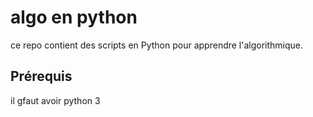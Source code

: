 # algo en python 

ce repo contient des scripts en Python pour apprendre l'algorithmique.

## Prérequis 

il gfaut avoir python 3